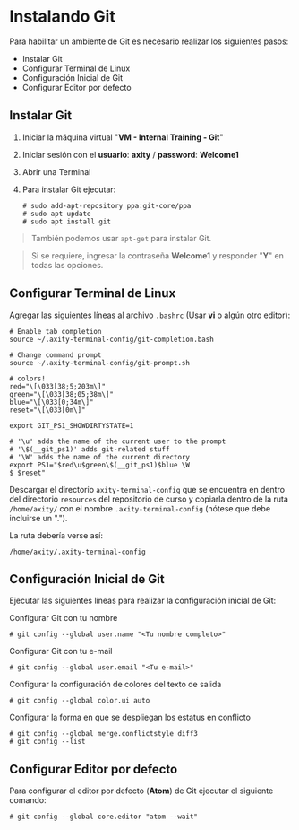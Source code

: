 # Instalando Git

Para habilitar un ambiente de Git es necesario realizar los siguientes pasos:

 - Instalar Git
 - Configurar Terminal de Linux
 - Configuración Inicial de Git
 - Configurar Editor por defecto

## Instalar Git
 1. Iniciar la máquina virtual "**VM - Internal Training - Git**"
 2. Iniciar sesión con el **usuario**: **axity** / **password**: **Welcome1**
 3. Abrir una Terminal
 4. Para instalar Git ejecutar:

        # sudo add-apt-repository ppa:git-core/ppa
        # sudo apt update
        # sudo apt install git

> También podemos usar `apt-get` para instalar Git.

> Si se requiere, ingresar la contraseña **Welcome1** y responder "**Y**" en todas las opciones.

## Configurar Terminal de Linux

Agregar las siguientes líneas al archivo `.bashrc` (Usar **vi** o algún otro editor):

```
# Enable tab completion
source ~/.axity-terminal-config/git-completion.bash

# Change command prompt
source ~/.axity-terminal-config/git-prompt.sh

# colors!
red="\[\033[38;5;203m\]"
green="\[\033[38;05;38m\]"
blue="\[\033[0;34m\]"
reset="\[\033[0m\]"

export GIT_PS1_SHOWDIRTYSTATE=1

# '\u' adds the name of the current user to the prompt
# '\$(__git_ps1)' adds git-related stuff
# '\W' adds the name of the current directory
export PS1="$red\u$green\$(__git_ps1)$blue \W
$ $reset"
```
Descargar el directorio `axity-terminal-config` que se encuentra en dentro del directorio `resources` del repositorio de curso y copiarla dentro de la ruta `/home/axity/` con el nombre `.axity-terminal-config` (nótese que debe incluirse un "."). 

La ruta debería verse así:

    /home/axity/.axity-terminal-config


## Configuración Inicial de Git

Ejecutar las siguientes líneas para realizar la configuración inicial de Git:

Configurar Git con tu nombre

    # git config --global user.name "<Tu nombre completo>"

Configurar Git con tu e-mail

    # git config --global user.email "<Tu e-mail>"

Configurar la configuración de colores del texto de salida

    # git config --global color.ui auto

Configurar la forma en que se despliegan los estatus en conflicto

    # git config --global merge.conflictstyle diff3
    # git config --list

## Configurar Editor por defecto

Para configurar el editor por defecto (**Atom**) de Git ejecutar el siguiente comando:

    # git config --global core.editor "atom --wait"



<!--stackedit_data:
eyJoaXN0b3J5IjpbOTIzOTc5Nzk4LC0xNDk0OTAxMDYwLC0yMD
kzNTc1MjU0LDE5OTA3ODUzMTgsMTcyMjM0MDc3OCwxOTUyODMz
MywxMzMyMjU1NDUyLDE3Nzg5NTUwNTBdfQ==
-->
